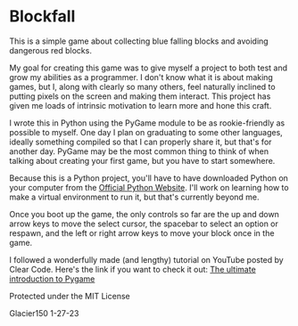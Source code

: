 # Blockfall

This is a simple game about collecting blue falling blocks and avoiding
dangerous red blocks.

My goal for creating this game was to give myself a project to both test
and grow my abilities as a programmer. I don't know what it is about
making games, but I, along with clearly so many others, feel naturally
inclined to putting pixels on the screen and making them interact. This
project has given me loads of intrinsic motivation to learn more and hone
this craft.

I wrote this in Python using the PyGame module to be as rookie-friendly as
possible to myself. One day I plan on graduating to some other languages,
ideally something compiled so that I can properly share it, but that's for
another day. PyGame may be the most common thing to think of when talking
about creating your first game, but you have to start somewhere.

Because this is a Python project, you'll have to have downloaded Python on
your computer from the [Official Python Website](https://www.python.org/).
I'll work on learning how to make a virtual environment to run it, but
that's currently beyond me.

Once you boot up the game, the only controls so far are the up and down
arrow keys to move the select cursor, the spacebar to select an option or
respawn, and the left or right arrow keys to move your block once in the
game.

I followed a wonderfully made (and lengthy) tutorial on YouTube posted by
Clear Code. Here's the link if you want to check it out:
[The ultimate introduction to Pygame](https://youtu.be/AY9MnQ4x3zk)

Protected under the MIT License

Glacier150
1-27-23
